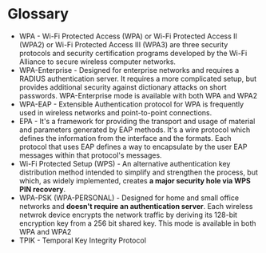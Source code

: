 # Glossary
* WPA - Wi-Fi Protected Access (WPA) or Wi-Fi Protected Access II (WPA2) or Wi-Fi Protected Access III (WPA3) are three security protocols and security certification programs developed by the Wi-Fi Alliance to secure wireless computer networks.
* WPA-Enterprise - Designed for enterprise networks and requires a RADIUS authentication server. It requires a more complicated setup, but provides additional security against dictionary attacks on short passwords. WPA-Enterprise mode is available with both WPA and WPA2
* WPA-EAP - Extensible Authentication protocol for WPA is frequently used in wireless networks and point-to-point connections.
* EPA - It's a framework for providing the transport and usage of material and parameters generated by EAP methods. It's a wire protocol which defines the information from the interface and the formats. Each protocol that uses EAP defines a way to encapsulate by the user EAP messages within that protocol's messages.
* Wi-Fi Protected Setup (WPS) - An alternative authentication key distribution method intended to simplify and strengthen the process, but which, as widely implemented, creates **a major security hole via WPS PIN recovery**.
* WPA-PSK (WPA-PERSONAL) - Designed for home and small office networks and **doesn't require an authentication server**. Each wireless netwrok device encrypts the network traffic by deriving its 128-bit encryption key from a 256 bit shared key. This mode is available in both WPA and WPA2
* TPIK - Temporal Key Integrity Protocol
